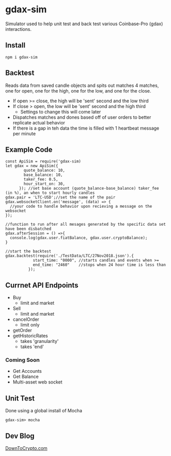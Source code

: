 # gdax-sim

Simulator used to help unit test and back test various Coinbase-Pro (gdax) interactions.

## Install

```
npm i gdax-sim
```

## Backtest

Reads data from saved candle objects and spits out matches 4 matches, one for open, one for the high, one for the low, and one for the close.

- If open >= close, the high will be 'sent' second and the low third
- If close > open, the low will be 'sent' second and the high third
  - Settings to change this will come later
- Dispatches matches and dones based off of user orders to better replicate actual behavior
- If there is a gap in teh data the time is filled with 1 heartbeat message per minute

## Example Code

```
const ApiSim = require('gdax-sim)
let gdax = new ApiSim({
        quote_balance: 10,
        base_balance: 10,
        taker_fee: 0.5,
        hour_start_on: 30,
      }); //set base account (quote_balance-base_balance) taker_fee (in %), an when to start hourly candles
gdax.pair = 'LTC-USD';//set the name of the pair
gdax.websocketClient.on('message', (data) => {
  //your code to handle behavior upon recieving a message on the websocket
});

//function to run after all mesages generated by the specific data set have been disbatched
gdax.afterSession = () =>{
  console.log(gdax.user.fiatBalance, gdax.user.cryptoBalance);
}

//start the backtest
gdax.backtest(require('./TestData/LTC/27Nov2018.json').{
            start_time: "0000", //starts candles and events when >=
            end_time: "2460"    //stops when 24 hour time is less than
          });
```

## Currnet API Endpoints

- Buy
  - limit and market
- Sell
  - limit and market
- cancelOrder
  - limit only
- getOrder
- getHistoricRates
  - takes 'granularity'
  - takes 'end'

### Coming Soon

- Get Accounts
- Get Balance
- Multi-asset web socket

## Unit Test

Done using a global install of Mocha

```
gdax-sim> mocha
```

## Dev Blog

[DownToCrypto.com](https://downtocrypto.com)
